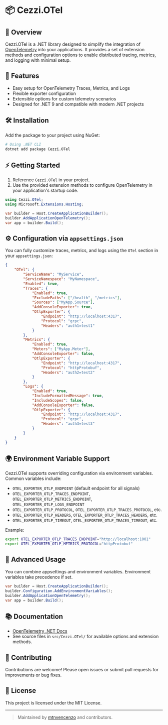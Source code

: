 
# 📦 Cezzi.OTel

## 🚀 Overview
Cezzi.OTel is a .NET library designed to simplify the integration of [OpenTelemetry](https://opentelemetry.io/) into your applications. It provides a set of extension methods and configuration options to enable distributed tracing, metrics, and logging with minimal setup.

## 🎯 Features
- Easy setup for OpenTelemetry Traces, Metrics, and Logs
- Flexible exporter configuration
- Extensible options for custom telemetry scenarios
- Designed for .NET 9 and compatible with modern .NET projects

## 🛠️ Installation
Add the package to your project using NuGet:

```bash
# Using .NET CLI
dotnet add package Cezzi.OTel
```

## ⚡ Getting Started
1. Reference `Cezzi.OTel` in your project.
2. Use the provided extension methods to configure OpenTelemetry in your application's startup code.

```csharp
using Cezzi.OTel;
using Microsoft.Extensions.Hosting;

var builder = Host.CreateApplicationBuilder();
builder.AddApplicationOpenTelemetry();
var app = builder.Build();
```

## ⚙️ Configuration via `appsettings.json`
You can fully customize traces, metrics, and logs using the `OTel` section in your `appsettings.json`:

```json
{
    "OTel": {
        "ServiceName": "MyService",
        "ServiceNamespace": "MyNamespace",
        "Enabled": true,
        "Traces": {
            "Enabled": true,
            "ExcludePaths": ["/health", "/metrics"],
            "Sources": ["MyApp.Source"],
            "AddConsoleExporter": true,
            "OtlpExporter": {
                "Endpoint": "http://localhost:4317",
                "Protocol": "grpc",
                "Headers": "auth1=test1"
            }
        },
        "Metrics": {
            "Enabled": true,
            "Meters": ["MyApp.Meter"],
            "AddConsoleExporter": false,
            "OtlpExporter": {
                "Endpoint": "http://localhost:4317",
                "Protocol": "httpProtobuf",
                "Headers": "auth2=test2"
            }
        },
        "Logs": {
            "Enabled": true,
            "IncludeFormattedMessage": true,
            "IncludeScopes": false,
            "AddConsoleExporter": false,
            "OtlpExporter": {
                "Endpoint": "http://localhost:4317",
                "Protocol": "grpc",
                "Headers": "auth3=test3"
            }
        }
    }
}
```

## 🌍 Environment Variable Support
Cezzi.OTel supports overriding configuration via environment variables. Common variables include:

- `OTEL_EXPORTER_OTLP_ENDPOINT` (default endpoint for all signals)
- `OTEL_EXPORTER_OTLP_TRACES_ENDPOINT`, `OTEL_EXPORTER_OTLP_METRICS_ENDPOINT`, `OTEL_EXPORTER_OTLP_LOGS_ENDPOINT`
- `OTEL_EXPORTER_OTLP_PROTOCOL`, `OTEL_EXPORTER_OTLP_TRACES_PROTOCOL`, etc.
- `OTEL_EXPORTER_OTLP_HEADERS`, `OTEL_EXPORTER_OTLP_TRACES_HEADERS`, etc.
- `OTEL_EXPORTER_OTLP_TIMEOUT`, `OTEL_EXPORTER_OTLP_TRACES_TIMEOUT`, etc.

Example:
```bash
export OTEL_EXPORTER_OTLP_TRACES_ENDPOINT="http://localhost:1001"
export OTEL_EXPORTER_OTLP_METRICS_PROTOCOL="httpProtobuf"
```

## 🧩 Advanced Usage
You can combine appsettings and environment variables. Environment variables take precedence if set.

```csharp
var builder = Host.CreateApplicationBuilder();
builder.Configuration.AddEnvironmentVariables();
builder.AddApplicationOpenTelemetry();
var app = builder.Build();
```

## 📚 Documentation
- [OpenTelemetry .NET Docs](https://opentelemetry.io/docs/instrumentation/net/)
- See source files in `src/Cezzi.OTel/` for available options and extension methods.

## 🤝 Contributing
Contributions are welcome! Please open issues or submit pull requests for improvements or bug fixes.

## 📝 License
This project is licensed under the MIT License.

---

> Maintained by [mtnvencenzo](https://github.com/mtnvencenzo) and contributors.
